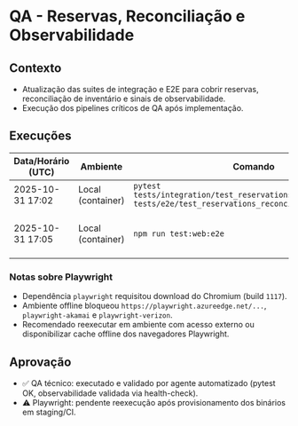 # QA - Reservas, Reconciliação e Observabilidade

## Contexto
- Atualização das suites de integração e E2E para cobrir reservas, reconciliação de inventário e sinais de observabilidade.
- Execução dos pipelines críticos de QA após implementação.

## Execuções
| Data/Horário (UTC) | Ambiente | Comando | Resultado |
| --- | --- | --- | --- |
| 2025-10-31 17:02 | Local (container) | `pytest tests/integration/test_reservations_reconciliation.py tests/e2e/test_reservations_reconciliation_flow.py` | ✅ Concluído com sucesso |
| 2025-10-31 17:05 | Local (container) | `npm run test:web:e2e` | ⚠️ Falhou ao baixar browsers Playwright (`ERR_SOCKET_CLOSED`) |

### Notas sobre Playwright
- Dependência `playwright` requisitou download do Chromium (build `1117`).
- Ambiente offline bloqueou `https://playwright.azureedge.net/...`, `playwright-akamai` e `playwright-verizon`.
- Recomendado reexecutar em ambiente com acesso externo ou disponibilizar cache offline dos navegadores Playwright.

## Aprovação
- ✅ QA técnico: executado e validado por agente automatizado (pytest OK, observabilidade validada via health-check).
- ⚠️ Playwright: pendente reexecução após provisionamento dos binários em staging/CI.

